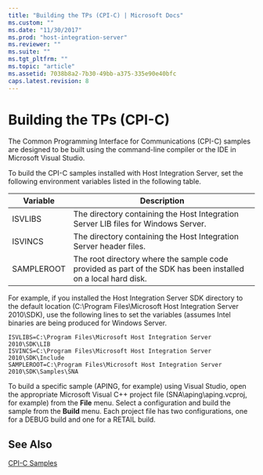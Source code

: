 ```yaml
---
title: "Building the TPs (CPI-C) | Microsoft Docs"
ms.custom: ""
ms.date: "11/30/2017"
ms.prod: "host-integration-server"
ms.reviewer: ""
ms.suite: ""
ms.tgt_pltfrm: ""
ms.topic: "article"
ms.assetid: 7038b8a2-7b30-49bb-a375-335e90e40bfc
caps.latest.revision: 8
---
```

# Building the TPs (CPI-C)
The Common Programming Interface for Communications (CPI-C) samples are designed to be built using the command-line compiler or the IDE in Microsoft Visual Studio.  
  
 To build the CPI-C samples installed with Host Integration Server, set the following environment variables listed in the following table.  
  
|Variable|Description|  
|--------------|-----------------|  
|ISVLIBS|The directory containing the Host Integration Server LIB files for Windows Server.|  
|ISVINCS|The directory containing the Host Integration Server header files.|  
|SAMPLEROOT|The root directory where the sample code provided as part of the SDK has been installed on a local hard disk.|  
  
 For example, if you installed the Host Integration Server SDK directory to the default location (C:\Program Files\Microsoft Host Integration Server 2010\SDK), use the following lines to set the variables (assumes Intel binaries are being produced for Windows Server.  
  
```  
ISVLIBS=C:\Program Files\Microsoft Host Integration Server 2010\SDK\LIB  
ISVINCS=C:\Program Files\Microsoft Host Integration Server 2010\SDK\Include  
SAMPLEROOT=C:\Program Files\Microsoft Host Integration Server 2010\SDK\Samples\SNA  
```  
  
 To build a specific sample (APING, for example) using Visual Studio, open the appropriate Microsoft Visual C++ project file (SNA\aping\aping.vcproj, for example) from the **File** menu. Select a configuration and build the sample from the **Build** menu. Each project file has two configurations, one for a DEBUG build and one for a RETAIL build.  
  
## See Also  
 [CPI-C Samples](../core/cpi-c-samples.md)